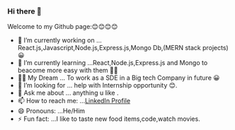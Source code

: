 ### Hi there 👋



Welcome to my Github page:😊😊😊😊

- 🔭 I’m currently working on ... React.js,Javascript,Node.js,Express.js,Mongo Db,(MERN stack projects)😀
- 🌱 I’m currently learning ...React,Node.js,Express.js and Mongo to beacome more easy with them 🐱‍👤
- 🐱‍🏍 My Dream ... To work as a SDE in a Big tech Company in future 😀
- 🤔 I’m looking for ... help with Internship opportunity 😊.
- 💬 Ask me about ... anything u like .
- 📫 How to reach me: ...[LinkedIn Profile](https://www.linkedin.com/in/joyesh-debnath-549b3b208/)
- 😄 Pronouns: ...He/Him
- ⚡ Fun fact: ...I like to taste new food items,code,watch movies.

